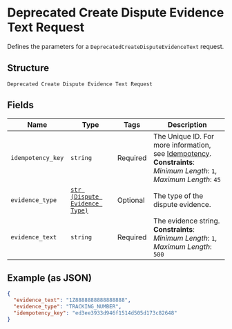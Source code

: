 
# Deprecated Create Dispute Evidence Text Request

Defines the parameters for a `DeprecatedCreateDisputeEvidenceText` request.

## Structure

`Deprecated Create Dispute Evidence Text Request`

## Fields

| Name | Type | Tags | Description |
|  --- | --- | --- | --- |
| `idempotency_key` | `string` | Required | The Unique ID. For more information, see [Idempotency](https://developer.squareup.com/docs/working-with-apis/idempotency).<br>**Constraints**: *Minimum Length*: `1`, *Maximum Length*: `45` |
| `evidence_type` | [`str (Dispute Evidence Type)`](/doc/models/dispute-evidence-type.md) | Optional | The type of the dispute evidence. |
| `evidence_text` | `string` | Required | The evidence string.<br>**Constraints**: *Minimum Length*: `1`, *Maximum Length*: `500` |

## Example (as JSON)

```json
{
  "evidence_text": "1Z8888888888888888",
  "evidence_type": "TRACKING_NUMBER",
  "idempotency_key": "ed3ee3933d946f1514d505d173c82648"
}
```

